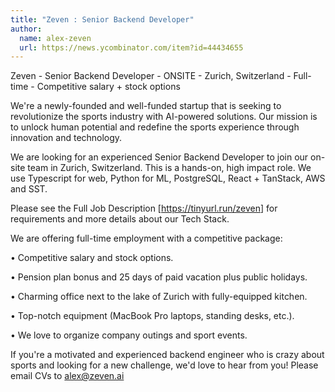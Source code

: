 ```yaml
---
title: "Zeven : Senior Backend Developer"
author:
  name: alex-zeven
  url: https://news.ycombinator.com/item?id=44434655
---
```

Zeven - Senior Backend Developer - ONSITE - Zurich, Switzerland - Full-time - Competitive salary + stock options

We&#x27;re a newly-founded and well-funded startup that is seeking to revolutionize the sports industry with AI-powered solutions. Our mission is to unlock human potential and redefine the sports experience through innovation and technology.

We are looking for an experienced Senior Backend Developer to join our on-site team in Zurich, Switzerland. This is a hands-on, high impact role. We use Typescript for web, Python for ML, PostgreSQL, React + TanStack, AWS and SST.

Please see the Full Job Description [<a href="https:&#x2F;&#x2F;tinyurl.run&#x2F;zeven" rel="nofollow">https:&#x2F;&#x2F;tinyurl.run&#x2F;zeven</a>] for requirements and more details about our Tech Stack.

We are offering full-time employment with a competitive package:

• Competitive salary and stock options.

• Pension plan bonus and 25 days of paid vacation plus public holidays.

• Charming office next to the lake of Zurich with fully-equipped kitchen.

• Top-notch equipment (MacBook Pro laptops, standing desks, etc.).

• We love to organize company outings and sport events.

If you&#x27;re a motivated and experienced backend engineer who is crazy about sports and looking for a new challenge, we&#x27;d love to hear from you! Please email CVs to alex@zeven.ai
<JobApplication />
